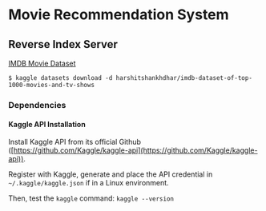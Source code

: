 # Movie Recommendation System

## Reverse Index Server

[IMDB Movie Dataset](https://www.kaggle.com/datasets/harshitshankhdhar/imdb-dataset-of-top-1000-movies-and-tv-shows)
```
$ kaggle datasets download -d harshitshankhdhar/imdb-dataset-of-top-1000-movies-and-tv-shows
```

### Dependencies

#### Kaggle API Installation

Install Kaggle API from its official Github ([https://github.com/Kaggle/kaggle-api](https://github.com/Kaggle/kaggle-api)).

Register with Kaggle, generate and place the API credential in `~/.kaggle/kaggle.json` if in a Linux environment.

Then, test the `kaggle` command: `kaggle --version`
